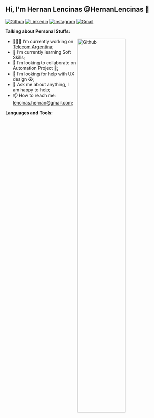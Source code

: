 <!-- Your title -->
## Hi, I'm Hernan Lencinas @HernanLencinas 🚀

<!-- Your badges
You can use the website to generate badges: https://shields.io/
-->

[![Github](https://img.shields.io/badge/-Github-000?style=flat&logo=Github&logoColor=white)](https://github.com/hernanlencinas)
[![Linkedin](https://img.shields.io/badge/-LinkedIn-blue?style=flat&logo=Linkedin&logoColor=white)](https://www.linkedin.com/in/hernan-lencinas-222816192/)
[![Instagram](https://img.shields.io/badge/-Instagram-c13584?style=flat&labelColor=c13584&logo=instagram&logoColor=white)](https://www.instagram.com/hernanlencinas/)
[![Gmail](https://img.shields.io/badge/-Gmail-c14438?style=flat&logo=Gmail&logoColor=white)](mailto:lencinas.hernan@gmail.com)

<!-- Talking about you -->
**Talking about Personal Stuffs:**

<!-- Any image aligned to the right. Beware the width -->
<img width="55%" align="right" alt="Github" src="https://raw.githubusercontent.com/onimur/.github/master/.resources/git-header.svg" />

- 👨🏽‍💻 I’m currently working on [Telecom Argentina](https://telecom.com.ar);
- 🌱 I’m currently learning Soft Skills; 
- 👯 I’m looking to collaborate on Automation Project 🤝;
- 🤔 I’m looking for help with UX design 😭;
- 💬 Ask me about anything, I am happy to help;
- 📫 How to reach me: lencinas.hernan@gmail.com;





**Languages and Tools:** 

